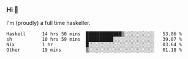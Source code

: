 ### Hi 👋

I'm (proudly) a full time haskeller.

<!--START_SECTION:waka-->

```text
Haskell      14 hrs 50 mins  █████████████▒░░░░░░░░░░░   53.86 %
sh           10 hrs 59 mins  ██████████░░░░░░░░░░░░░░░   39.87 %
Nix          1 hr            █░░░░░░░░░░░░░░░░░░░░░░░░   03.64 %
Other        19 mins         ▒░░░░░░░░░░░░░░░░░░░░░░░░   01.18 %
```

<!--END_SECTION:waka-->
